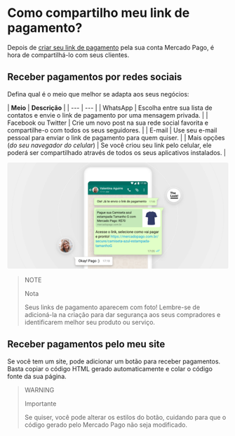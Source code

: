 # Como compartilho meu link de pagamento?

Depois de [criar seu link de pagamento](https://www.mercadopago[FAKER][URL][DOMAIN]/developers/pt/guides/online-payments/payment-link/create-button/) pela sua conta Mercado Pago, é hora de compartilhá-lo com seus clientes.

## Receber pagamentos por redes sociais

Defina qual é o meio que melhor se adapta aos seus negócios:

| **Meio** | **Descrição** |
| --- | --- |
| WhatsApp | Escolha entre sua lista de contatos e envie o link de pagamento por uma mensagem privada. |
| Facebook ou Twitter | Crie um novo post na sua rede social favorita e compartilhe-o com todos os seus seguidores. |
| E-mail | Use seu e-mail pessoal para enviar o link de pagamento para quem quiser. |
| Mais opções (_do seu navegador do celular_) | Se você criou seu link pelo celular, ele poderá ser compartilhado através de todos os seus aplicativos instalados. |

![Receber pagamentos por redes sociais](/images/button/byl_compartilhar.png)

> NOTE
> 
> Nota
> 
> Seus links de pagamento aparecem com foto! Lembre-se de adicioná-la na criação para dar segurança aos seus compradores e identificarem melhor seu produto ou serviço.

## Receber pagamentos pelo meu site

Se você tem um site, pode adicionar um botão para receber pagamentos.
Basta copiar o código HTML gerado automaticamente e colar o código fonte da sua página.

> WARNING
> 
> Importante
> 
> Se quiser, você pode alterar os estilos do botão, cuidando para que o código gerado pelo Mercado Pago não seja modificado.